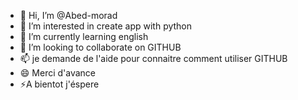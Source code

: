 - 👋 Hi, I’m @Abed-morad
- 👀 I’m interested in create app with python
- 🌱 I’m currently learning english
- 💞️ I’m looking to collaborate on GITHUB
- 📫 je demande de l'aide pour connaitre comment utiliser GITHUB
- 😄 Merci d'avance
- ⚡A bientot j'éspere 

<!---
Abed-morad/Abed-morad is a ✨ special ✨ repository because its `README.md` (this file) appears on your GitHub profile.
You can click the Preview link to take a look at your changes.
--->
